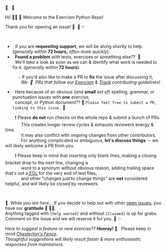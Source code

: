 🤖 &nbsp; 🤖

Hi! 👋🏽 👋  Welcome to the Exercism Python Repo!

Thank you for opening an issue! 🐍 &nbsp;🌈  ✨

<br>

-   &nbsp;   If you are **requesting support**, we will be along shortly to help. (*generally within* **72 hours,** *often more quickly*).  
-  &nbsp;   **Found a problem** with tests, exercises or something else?? &nbsp;🎉  
&nbsp;&nbsp;We'll take a look as soon as we can & identify what work is needed to fix it. *(generally within* **72 hours**).

​		&nbsp;&nbsp; &nbsp;&nbsp;&nbsp;&nbsp;&nbsp;&nbsp; -&nbsp;If you'd also like to make a PR to **fix** the issue after discussing it,  
&nbsp;&nbsp; &nbsp;&nbsp; &nbsp;&nbsp; &nbsp;&nbsp;&nbsp;&nbsp;_We &nbsp;💙 &nbsp;PRs that follow our [Exercism](https://exercism.org/docs/building) & [Track](https://github.com/exercism/python/blob/main/CONTRIBUTING.md) contributing guidelines!_

-  &nbsp; Here because of an obvious (*and* **small** *set of*) spelling, grammar, or punctuation issues with **one** exercise,  
&nbsp; concept, or Python document?? 🌟  `Please feel free to submit a PR, linking to this issue.` 🎉

​		&nbsp;&nbsp;&nbsp;&nbsp;&nbsp;&nbsp; ❗ Please **do not**  run checks on the whole repo & submit a bunch of PRs.  
&nbsp;&nbsp;&nbsp;&nbsp;&nbsp;&nbsp;&nbsp;&nbsp;&nbsp;&nbsp;&nbsp;&nbsp; This creates longer review cycles & exhausts reviewers energy & time.  
&nbsp;&nbsp;&nbsp;&nbsp;&nbsp;&nbsp;&nbsp;&nbsp;&nbsp;&nbsp;&nbsp;&nbsp; It may also conflict with ongoing changes from other contributors.  
&nbsp;&nbsp;&nbsp;&nbsp;&nbsp;&nbsp;&nbsp;&nbsp;&nbsp;&nbsp;&nbsp;&nbsp; For anything complicated or ambiguous, **let's discuss things**  --  we will likely welcome a PR from you.

​		&nbsp;&nbsp;&nbsp;&nbsp;&nbsp;&nbsp; ❗ Please keep in mind that inserting only blank lines, making a closing bracket drop to the next line, changing a  
 &nbsp;&nbsp;&nbsp;&nbsp;&nbsp;&nbsp;&nbsp;&nbsp;&nbsp;&nbsp;&nbsp;&nbsp;&nbsp;word to a synonym without obvious reason, adding trailing space that's not a[ EOL](https://en.wikipedia.org/wiki/Newline) for the very end of text files,  
 &nbsp;&nbsp;&nbsp;&nbsp;&nbsp;&nbsp;&nbsp;&nbsp;&nbsp;&nbsp;&nbsp;&nbsp;&nbsp;and other "changes just to change things"  are **not** considered helpful, and will likely be closed by reviewers.

<br>

💙 &nbsp;_While you are here..._ If you decide to help out with other [open issues](https://github.com/exercism/python/issues?q=is%3Aissue+is%3Aopen+label%3A%22help+wanted%22), you have our **gratitude** 🙌 🙌🏽.  
Anything tagged with `[help wanted]` and without `[Claimed]` is up for grabs.  
Comment on the issue and we will reserve it for you.  🌈  ✨

_Here to suggest a feature or new exercise??_ **Hooray!** 🎉 &nbsp; Please keep in mind [_Chesterton's Fence_](https://github.com/exercism/docs/blob/main/community/good-member/chestertons-fence.md).  
_Thoughtful suggestions will likely result faster & more enthusiastic responses from maintainers._
